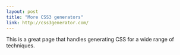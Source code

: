 ```yaml
---
layout: post
title: "More CSS3 generators"
link: http://css3generator.com/
---
```


This is a great page that handles generating CSS for a wide range of
techniques.
